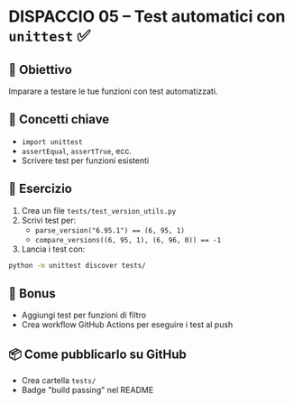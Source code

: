 # DISPACCIO 05 – Test automatici con `unittest` ✅

## 🎯 Obiettivo
Imparare a testare le tue funzioni con test automatizzati.

## 📘 Concetti chiave
- `import unittest`
- `assertEqual`, `assertTrue`, ecc.
- Scrivere test per funzioni esistenti

## 🧪 Esercizio
1. Crea un file `tests/test_version_utils.py`
2. Scrivi test per:
    - `parse_version("6.95.1") == (6, 95, 1)`
    - `compare_versions((6, 95, 1), (6, 96, 0)) == -1`
3. Lancia i test con:
```bash
python -m unittest discover tests/
```

## 🎁 Bonus
- Aggiungi test per funzioni di filtro
- Crea workflow GitHub Actions per eseguire i test al push

## 📦 Come pubblicarlo su GitHub
- Crea cartella `tests/`
- Badge "build passing" nel README